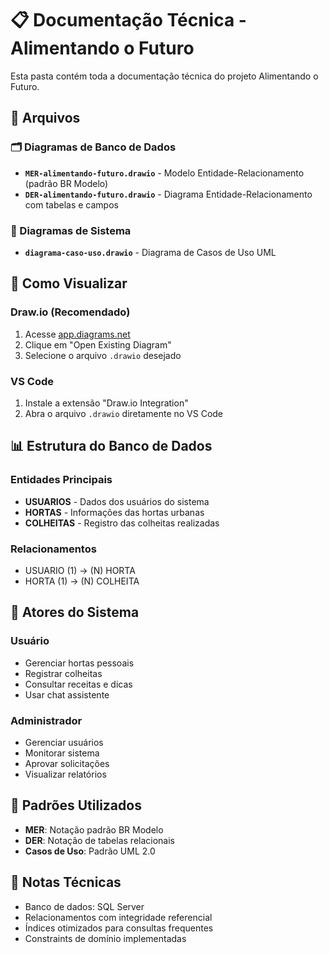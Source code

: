 # 📋 Documentação Técnica - Alimentando o Futuro

Esta pasta contém toda a documentação técnica do projeto Alimentando o Futuro.

## 📁 Arquivos

### 🗂️ Diagramas de Banco de Dados
- **`MER-alimentando-futuro.drawio`** - Modelo Entidade-Relacionamento (padrão BR Modelo)
- **`DER-alimentando-futuro.drawio`** - Diagrama Entidade-Relacionamento com tabelas e campos

### 🎯 Diagramas de Sistema
- **`diagrama-caso-uso.drawio`** - Diagrama de Casos de Uso UML

## 🔧 Como Visualizar

### Draw.io (Recomendado)
1. Acesse [app.diagrams.net](https://app.diagrams.net)
2. Clique em "Open Existing Diagram"
3. Selecione o arquivo `.drawio` desejado

### VS Code
1. Instale a extensão "Draw.io Integration"
2. Abra o arquivo `.drawio` diretamente no VS Code

## 📊 Estrutura do Banco de Dados

### Entidades Principais
- **USUARIOS** - Dados dos usuários do sistema
- **HORTAS** - Informações das hortas urbanas
- **COLHEITAS** - Registro das colheitas realizadas

### Relacionamentos
- USUARIO (1) → (N) HORTA
- HORTA (1) → (N) COLHEITA

## 👥 Atores do Sistema

### Usuário
- Gerenciar hortas pessoais
- Registrar colheitas
- Consultar receitas e dicas
- Usar chat assistente

### Administrador
- Gerenciar usuários
- Monitorar sistema
- Aprovar solicitações
- Visualizar relatórios

## 🎨 Padrões Utilizados

- **MER**: Notação padrão BR Modelo
- **DER**: Notação de tabelas relacionais
- **Casos de Uso**: Padrão UML 2.0

## 📝 Notas Técnicas

- Banco de dados: SQL Server
- Relacionamentos com integridade referencial
- Índices otimizados para consultas frequentes
- Constraints de domínio implementadas
